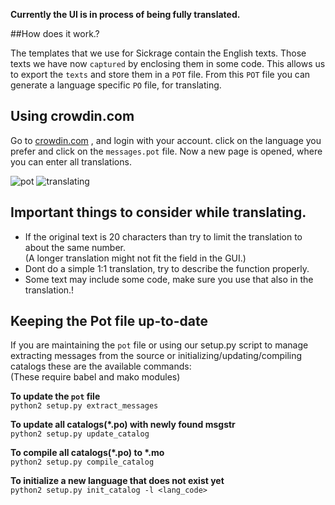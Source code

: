 **Currently the UI is in process of being fully translated.**  

##How does it work.?

The templates that we use for Sickrage contain the English texts. Those texts we have now `captured` by enclosing them in some code. This allows us to export the `texts` and store them in a `POT` file. From this `POT` file you can generate a language specific `PO` file, for translating.  
 
## Using crowdin.com  

Go to [crowdin.com](https://crowdin.com/project/sickrage) , and login with your account. 
click on the language you prefer and click on the `messages.pot` file. Now a new page is opened, where you can enter all translations.   

![pot](https://cloud.githubusercontent.com/assets/7928052/14351455/b78cee46-fccf-11e5-851e-b5846ab0a9d8.png)
![translating](https://cloud.githubusercontent.com/assets/7928052/14351456/b7ae6440-fccf-11e5-81a0-75014af30bbb.png)

## Important things to consider while translating.

* If the original text is 20 characters than try to limit the translation to about the same number.  
  (A longer translation might not fit the field in the GUI.)  
* Dont do a simple 1:1 translation, try to describe the function properly.  
* Some text may include some code, make sure you use that also in the translation.!   
 
## Keeping the Pot file up-to-date

If you are maintaining the `pot` file or using our setup.py script to manage extracting messages from the source  or initializing/updating/compiling catalogs these are the available commands:  
(These require babel and mako modules)  

__To update the `pot` file__  
`python2 setup.py extract_messages`  

__To update all catalogs(*.po) with newly found msgstr__  
`python2 setup.py update_catalog`  

__To compile all catalogs(*.po) to *.mo__  
`python2 setup.py compile_catalog`  

__To initialize a new language that does not exist yet__  
`python2 setup.py init_catalog -l <lang_code>`  


